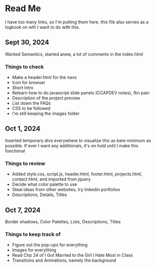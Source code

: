 # Read Me
I have too many links, so I'm putting them here, this file also serves as a logbook on wth I want to do with this.

## Sept 30, 2024
Wanted Semantics, started anew, a lot of comments in the index.html
### Things to check
- Make a header.html for the navs
- Icon for browser
- Short Intro
- Relearn how to do javascript slide panels (CCAPDEV notes), fkn pain
- Description of the project preview
- List down the FAQs
- CSS to be followed
- I'm still keeping the images folder

## Oct 1, 2024
Inserted temporary divs everywhere to visualize this as bare minimum as possible. If ever I want any additionals, it's on hold until I make this functional
### Things to review
- Added style.css, script.js, header.html, footer.html, projects.html, contact.html, and imported from jquery
- Decide what color palette to use
- Steal ideas from other websites, try linkedin portfolios
- Descriptions, Details, Titles

## Oct 7, 2024
Border shadows, Color Palettes, Lists, Descriptions, Titles
### Things to keep track of
- Figure out the pop-ups for everything
- Images for everything
- Read Chp 24 of I Got Married to the Girl I Hate Most in Class
- Transitions and Animations, namely the background